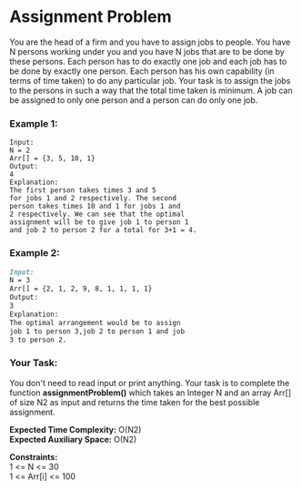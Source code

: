 # Assignment Problem

You are the head of a firm and you have to assign jobs to people. You have N persons working under you and you have 
N jobs that are to be done by these persons. Each person has to do exactly one job and each job has to be done by exactly one person. Each person has his own capability (in terms of time taken) to do any particular job. Your task is to assign the jobs to the persons in such a way that the total time taken is minimum. A job can be assigned to only one person and a person can do only one job.

### Example 1:  
```
Input:
N = 2
Arr[] = {3, 5, 10, 1}
Output:
4
Explanation:
The first person takes times 3 and 5
for jobs 1 and 2 respectively. The second
person takes times 10 and 1 for jobs 1 and
2 respectively. We can see that the optimal
assignment will be to give job 1 to person 1
and job 2 to person 2 for a total for 3+1 = 4.
```

### Example 2:  
```markdown
Input:
N = 3
Arr[] = {2, 1, 2, 9, 8, 1, 1, 1, 1}
Output:
3 
Explanation: 
The optimal arrangement would be to assign 
job 1 to person 3,job 2 to person 1 and job 
3 to person 2.
```

### Your Task:
You don't need to read input or print anything. Your task is to complete the function **assignmentProblem()** which takes an Integer N and an array Arr[] of size N2 as input and returns the time taken for the best possible assignment.

**Expected Time Complexity:** O(N2)  
**Expected Auxiliary Space:** O(N2)

**Constraints:**  
1 <= N <= 30  
1 <= Arr[i] <= 100